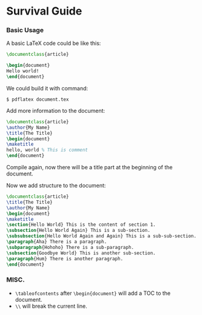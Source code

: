 # Survival Guide

### Basic Usage

A basic LaTeX code could be like this:

  ```latex
\documentclass{article}

\begin{document}
Hello world! 
\end{document}
  ```

We could build it with command:

  ```console
$ pdflatex document.tex
  ```

Add more information to the document:

  ```latex
\documentclass{article}
\author{My Name}
\title{The Title}
\begin{document}
\maketitle
hello, world % This is comment
\end{document}
  ```

Compile again, now there will be a title part at the beginning of the document.

Now we add structure to the document:

  ```latex
\documentclass{article}
\title{The Title}
\author{My Name}
\begin{document}
\maketitle
\section{Hello World} This is the content of section 1.
\subsection{Hello World Again} This is a sub-section.
\subsubsection{Hello World Again and Again} This is a sub-sub-section.
\paragraph{Aha} There is a paragraph.
\subparagraph{Hohoho} There is a sub-paragraph.
\subsection{Goodbye World} This is another sub-section.
\paragraph{Hum} There is another paragraph.
\end{document}
  ```

### MISC.

  * `\tableofcontents` after `\begin{document}` will add a TOC to the document.
  * `\\` will break the current line.
